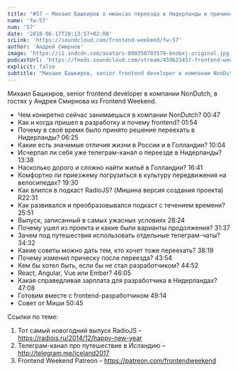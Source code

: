 ```yaml
---
title: "#57 – Михаил Башкиров о нюансах переезда в Нидерланды и причинах ухода из RadioJS"
name: 'fw-57'
num: '57'
date: '2018-06-17T20:13:57+02:00'
scLink: 'https://soundcloud.com/frontend-weekend/fw-57'
author: 'Андрей Смирнов'
image: 'https://i1.sndcdn.com/avatars-000358703579-bnobxj-original.jpg'
podcastUrl: 'https://feeds.soundcloud.com/stream/459623457-frontend-weekend-fw-57.m4a'
explicit: false
subtitle: "Михаил Башкиров, senior frontend developer в компании NonDutch, в гостях у Андрея Смирнова из Frontend Weekend.  "
---
```

Михаил Башкиров, senior frontend developer в компании NonDutch, в гостях у Андрея Смирнова из Frontend Weekend.  

- Чем конкретно сейчас занимаешься в компании NonDutch? <timecode>00:47</timecode>
- Как и когда пришел в разработку и почему frontend? <timecode>01:54</timecode>
- Почему в своё время было принято решение переехать в Нидерланды? <timecode>06:25</timecode>
- Какие есть значимые отличия жизни в России и в Голландии? <timecode>10:04</timecode>
- Исчерпал ли себя уже телеграм-канал о переезде в Нидерланды? <timecode>13:38</timecode>
- Насколько дорого и сложно найти жильё в Голландии? <timecode>16:41</timecode>
- Комфортно ли приезжему погрузиться в культуру передвижения на велосипедах? <timecode>19:30</timecode>
- Как влился в подкаст RadioJS? (Мишина версия создания проекта) R<timecode>22:31</timecode>
- Как развивался и преобразовывался подкаст с течением времени? <timecode>25:51</timecode>
- Выпуск, записанный в самых ужасных условиях <timecode>28:24</timecode>
- Почему ушел из проекта и какие были варианты продолжения? <timecode>31:37</timecode>
- Зачем под путешествия использовать отдельные телеграм-чаты? <timecode>34:32</timecode>
- Какие советы можно дать тем, кто хочет тоже переехать? <timecode>38:19</timecode>
- Почему изменил прическу после переезда? <timecode>43:54</timecode>
- Кем бы хотел быть, если бы не стал разработчиком? <timecode>44:52</timecode>
- React, Angular, Vue или Ember? <timecode>46:05</timecode>
- Какая справедливая зарплата для разработчика в Нидерландах? <timecode>47:08</timecode>
- Готовим вместе с frontend-разработчиком <timecode>49:14</timecode>
- Совет от Миши <timecode>50:45</timecode>

Ссылки по теме:
1) Тот самый новогодний выпуск RadioJS – https://radiojs.ru/2014/12/happy-new-year
2) Телеграм-канал про путешествие в Исландию – http://telegram.me/iceland2017
3) Frontend Weekend Patreon – https://patreon.com/frontendweekend